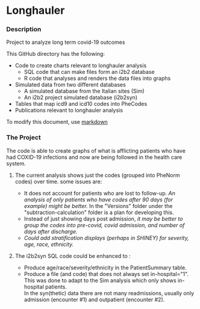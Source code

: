 # Longhauler
### Description
Project to analyze long term covid-19 outcomes
 
This GitHub directory has the following:
 
* Code to create charts relevant to longhauler analysis
   + SQL code that can make files form an i2b2 database
   + R code that analyses and renders the data files into graphs 
* Simulated data from two different databases
   + A simulated database from the Italian sites (Sim)
   + An i2b2 project simulated database (i2b2syn)
* Tables that map icd9 and icd10 codes into PheCodes
* Publications relevant to longhauler analysis
 
To modify this document, use [markdown](https://rmarkdown.rstudio.com/articles_intro.html)
 
### The Project
The code is able to create graphs of what is afflicting patients who have had COXID-19 infections and now are being followed in the health care system.

1. The current analysis shows just the codes (grouped into PheNorm codes) over time.  some issues are:
   + It does not account for patients who are lost to follow-up.  *An analysis of only patients who have codes after 90 days (for example) might be better.* 
   In the "Versions" folder under the "subtraction-calculation" folder is a plan for developing this.
   + Instead of just showing days post admission, *it may be better to group the codes into pre-covid, covid admission, and number of days after discharge.*
   + *Could add stratification displays (perhaps in SHINEY) for severity, age, race, ethnicity.*
   
2. The i2b2syn SQL code could be enhanced to :
   + Produce age/race/severity/ethnicity in the PatientSummary table.
   + Produce a file (and code) that does not always set in-hospital="1".  This was done to adapt to the Sim analysis which only shows in-hospital patients.  
   In the syn(thetic) data there are not many readmissions, usually only admission (encounter #1) and outpatient (encounter #2).
 